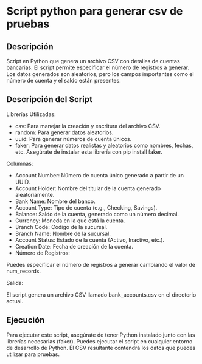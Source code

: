# Script python para generar csv de pruebas

## Descripción

Script en Python que genera un archivo CSV con detalles de cuentas bancarias. El script permite especificar el número de registros a generar. Los datos generados son aleatorios, pero los campos importantes como el número de cuenta y el saldo están presentes.

## Descripción del Script

Librerías Utilizadas:

* csv: Para manejar la creación y escritura del archivo CSV.
* random: Para generar datos aleatorios.
* uuid: Para generar números de cuenta únicos.
* faker: Para generar datos realistas y aleatorios como nombres, fechas, etc. Asegúrate de instalar esta librería con pip install faker.


Columnas:

 * Account Number: Número de cuenta único generado a partir de un UUID.
 * Account Holder: Nombre del titular de la cuenta generado aleatoriamente.
 * Bank Name: Nombre del banco.
 * Account Type: Tipo de cuenta (e.g., Checking, Savings).
 * Balance: Saldo de la cuenta, generado como un número decimal.
 * Currency: Moneda en la que está la cuenta.
 * Branch Code: Código de la sucursal.
 * Branch Name: Nombre de la sucursal.
 * Account Status: Estado de la cuenta (Activo, Inactivo, etc.).
 * Creation Date: Fecha de creación de la cuenta.
 * Número de Registros:

Puedes especificar el número de registros a generar cambiando el valor de num_records.

Salida:

El script genera un archivo CSV llamado bank_accounts.csv en el directorio actual.


## Ejecución
Para ejecutar este script, asegúrate de tener Python instalado junto con las librerías necesarias (faker). Puedes ejecutar el script en cualquier entorno de desarrollo de Python. El CSV resultante contendrá los datos que puedes utilizar para pruebas.